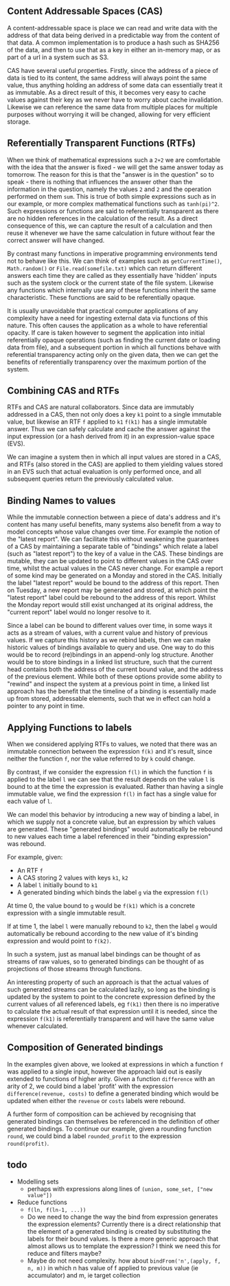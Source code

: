 ## Content Addressable Spaces (CAS)
A content-addressable space is place we can read and write data with the address of that data being derived in a predictable way from the content of that data. A common implementation is to produce a hash such as SHA256 of the data, and then to use that as a key in either an in-memory map, or as part of a url in a system such as S3.

CAS have several useful properties. Firstly, since the address of a piece of data is tied to its content, the same address will always point the same value, thus anything holding an address of some data can essentially treat it as immutable. As a direct result of this, it becomes very easy to cache values against their key as we never have to worry about cache invalidation. Likewise we can reference the same data from multiple places for multiple purposes without worrying it will be changed, allowing for very efficient storage.

## Referentially Transparent Functions (RTFs)
When we think of mathematical expressions such a `2+2` we are comfortable with the idea that the answer is fixed - we will get the same answer today as tomorrow. The reason for this is that the "answer is in the question" so to speak - there is nothing that influences the answer other than the information in the question, namely the values `2` and `2` and the operation performed on them `sum`. This is true of both simple expressions such as in our example, or more complex mathematical functions such as `tanh(pi)^2`. Such expressions or functions are said to referentially transparent as there are no hidden references in the calculation of the result. As a direct consequence of this, we can capture the result of a calculation and then reuse it whenever we have the same calculation in future without fear the correct answer will have changed.

By contrast many functions in imperative programming environments tend not to behave like this. We can think of examples such as `getCurrentTime()`, `Math.random()` or `File.read(somefile.txt)` which can return different answers each time they are called as they essentially have 'hidden' inputs such as the system clock or the current state of the file system. Likewise any functions which internally use any of these functions inherit the same characteristic. These functions are said to be referentially opaque.

It is usually unavoidable that practical computer applications of any complexity have a need for ingesting external data via functions of this nature. This often causes the application as a whole to have referential opacity. If care is taken however to segment the application into initial referentially opaque operations (such as finding the current date or loading data from file), and a subsequent portion in which all functions behave with referential transparency acting only on the given data, then we can get the benefits of referentially transparency over the maximum portion of the system.

## Combining CAS and RTFs
RTFs and CAS are natural collaborators. Since data are immutably addressed in a CAS, then not only does a key `k1` point to a single immutable value, but likewise an RTF `f` applied to `k1` `f(k1)` has a single immutable answer. Thus we can safely calculate and cache the answer against the input expression (or a hash derived from it) in an expression-value space (EVS).

We can imagine a system then in which all input values are stored in a CAS, and RTFs (also stored in the CAS) are applied to them yielding values stored in an EVS such that actual evaluation is only performed once, and all subsequent queries return the previously calculated value.

## Binding Names to values
While the immutable connection between a piece of data's address and it's content has many useful benefits, many systems also benefit from a way to model concepts whose value changes over time. For example the notion of the "latest report". We can facilitate this without weakening the guarantees of a CAS by maintaining a separate table of "bindings" which relate a label (such as "latest report") to the key of a value in the CAS. These bindings are mutable, they can be updated to point to different values in the CAS over time, whilst the actual values in the CAS never change. For example a report of some kind may be generated on a Monday and stored in the CAS. Initially the label "latest report" would be bound to the address of this report. Then on Tuesday, a new report may be generated and stored, at which point the "latest report" label could be rebound to the address of this report. Whilst the Monday report would still exist unchanged at its original address, the "current report" label would no longer resolve to it.

Since a label can be bound to different values over time, in some ways it acts as a stream of values, with a current value and history of previous values. If we capture this history as we rebind labels, then we can make historic values of bindings available to query and use. One way to do this would be to record (re)bindings in an append-only log structure. Another would be to store bindings in a linked list structure, such that the current head contains both the address of the current bound value, and the address of the previous element. While both of these options provide some ability to "rewind" and inspect the system at a previous point in time, a linked list approach has the benefit that the timeline of a binding is essentially made up from stored, addressable elements, such that we in effect can hold a pointer to any point in time.

## Applying Functions to labels
When we considered applying RTFs to values, we noted that there was an immutable connection between the expression `f(k)` and it's result, since neither the function `f`, nor the value referred to by `k` could change.

By contrast, if we consider the expression `f(l)` in which the function `f` is applied to the label `l` we can see that the result depends on the value `l` is bound to at the time the expression is evaluated. Rather than having a single immutable value, we find the expression `f(l)` in fact has a single value for each value of `l`.

We can model this behavior by introducing a new way of binding a label, in which we supply not a concrete value, but an expression by which values are generated. These "generated bindings" would automatically be rebound to new values each time a label referenced in their "binding expression" was rebound.

For example, given:

* An RTF `f`
* A CAS storing 2 values with keys `k1`, `k2`
* A label `l` initially bound to `k1`
* A generated binding which binds the label `g` via the expression `f(l)`

At time 0, the value bound to `g` would be `f(k1)` which is a concrete expression with a single immutable result.

If at time 1, the label `l` were manually rebound to `k2`, then the label `g` would automatically be rebound according to the new value of it's binding expression and would point to `f(k2)`.

In such a system, just as manual label bindings can be thought of as streams of raw values, so to generated bindings can be thought of as projections of those streams through functions.

An interesting property of such an approach is that the actual values of such generated streams can be calculated lazily, so long as the binding is updated by the system to point to the concrete expression defined by the current values of all referenced labels, eg `f(k1)` then there is no imperative to calculate the actual result of that expression until it is needed, since the expression `f(k1)` is referentially transparent and will have the same value whenever calculated.

## Composition of Generated bindings

In the examples given above, we looked at expressions in which a function `f` was applied to a single input, however the approach laid out is easily extended to functions of higher arity. Given a function `difference` with an arity of 2, we could bind a label 'profit' with the expression `difference(revenue, costs)` to define a generated binding which would be updated when either the `revenue` or `costs` labels were rebound.

A further form of composition can be achieved by recognising that generated bindings can themselves be referenced in the definition of other generated bindings. To continue our example, given a rounding function `round`, we could bind a label `rounded_profit` to the expression `round(profit)`.

## todo
* Modelling sets
  * perhaps with expressions along lines of `(union, some_set, ["new value"])`
* Reduce functions
  * `f(ln, f(ln-1, ...))`
  * Do we need to change the way the bind from expression generates the expression elements? Currently there is a direct relationship that the element of a generated binding is created by substituting the labels for their bound values. Is there a more generic approach that almost allows us to template the expression? I think we need this for reduce and filters maybe?
  * Maybe do not need complexity. how about `bindFrom('n',(apply, f, n, m))` in which n has value of f applied to previous value (ie accumulator) and m, ie target collection
